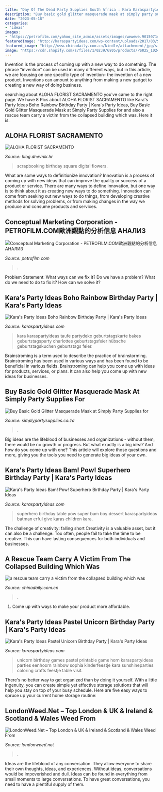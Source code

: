```yaml
---
title: "Day Of The Dead Party Supplies South Africa : Kara Karaspartyideas Taufe Partydeko Geburtstagskarte Bakes Geburtstagsparty Charlottes Geburtstagsfeier Hübsche Geburtstagskuchen Geburtstags Feier"
description: "Buy basic gold glitter masquerade mask at simply party supplies for"
date: "2023-05-18"
categories:
- "ideas"
images:
- "https://petrofilm.com/yahoo_site_admin/assets/images/wewewe.90150714_std.jpg"
featuredImage: "http://karaspartyideas.com/wp-content/uploads/2017/03/Superhero-Birthday-Party-via-Karas-Party-Ideas-KarasPartyIdeas.com16.jpeg"
featured_image: "http://www.chinadaily.com.cn/kindle/attachement/jpg/site1/202001/07/5e13f102a310cf3e97af6835.png"
image: "https://cdn.shopify.com/s/files/1/0239/6805/products/PS025_1024x1024.jpg?v=1536087240"
---
```



Invention is the process of coming up with a new way to do something. The phrase “invention” can be used in many different ways, but in this article, we are focusing on one specific type of invention- the invention of a new product. Inventions can amount to anything from making a new gadget to creating a new way of doing business.

	

		
searching about ALOHA FLORIST SACRAMENTO you've came to the right page. We have 8 Pics about ALOHA FLORIST SACRAMENTO like Kara&#039;s Party Ideas Boho Rainbow Birthday Party | Kara&#039;s Party Ideas, Buy Basic Gold Glitter Masquerade Mask at Simply Party Supplies for and also a rescue team carry a victim from the collapsed building which was. Here it is:
		
    
## ALOHA FLORIST SACRAMENTO

<img loading=lazy src="http://bit.ly/phbhNO" onerror="this.onerror=null;this.src='https://tse2.mm.bing.net/th?id=OIP.XxO7rnPpQe2x9GTms6R0tAHaHZ&amp;pid=15.1';" alt="ALOHA FLORIST SACRAMENTO">

_Source: blog.dnevnik.hr_

>scrapbooking birthday square digital flowers. 

	

What are some ways to definitionize innovation?
Innovation is a process of coming up with new ideas that can improve the quality or success of a product or service. There are many ways to define innovation, but one way is to think about it as creating new ways to do something. Innovation can come from seeking out new ways to do things, from developing creative methods for solving problems, or from making changes in the way we produce and consume products and services.

    
## Conceptual Marketing Corporation - PETROFILM.COM﻿歐洲觀點的分析信息 АНАЛИЗ

<img loading=lazy src="https://petrofilm.com/yahoo_site_admin/assets/images/wewewe.90150714_std.jpg" onerror="this.onerror=null;this.src='https://tse1.mm.bing.net/th?id=OIP.1CYuUPssXL_Nq9tuLJ3CPgHaEr&amp;pid=15.1';" alt="Conceptual Marketing Corporation - PETROFILM.COM﻿歐洲觀點的分析信息 АНАЛИЗ">

_Source: petrofilm.com_

>. 

	

Problem Statement: What ways can we fix it?
Do we have a problem?
What do we need to do to fix it?
How can we solve it?

    
## Kara&#039;s Party Ideas Boho Rainbow Birthday Party | Kara&#039;s Party Ideas

<img loading=lazy src="https://karaspartyideas.com/wp-content/uploads/2020/07/Boho-Rainbow-Birthday-Party-via-Karas-Party-Ideas-KarasPartyIdeas.com15.jpeg" onerror="this.onerror=null;this.src='https://tse2.mm.bing.net/th?id=OIP.kGf2LMOQC_3g-RuzLkdwlQHaLG&amp;pid=15.1';" alt="Kara&#039;s Party Ideas Boho Rainbow Birthday Party | Kara&#039;s Party Ideas">

_Source: karaspartyideas.com_

>kara karaspartyideas taufe partydeko geburtstagskarte bakes geburtstagsparty charlottes geburtstagsfeier hübsche geburtstagskuchen geburtstags feier. 

	

Brainstroming is a term used to describe the practice of brainstorming. Brainstroming has been used in various ways and has been found to be beneficial in various fields. Brainstroming can help you come up with ideas for products, services, or plans. It can also help you come up with new ideas for businesses.

    
## Buy Basic Gold Glitter Masquerade Mask At Simply Party Supplies For

<img loading=lazy src="https://cdn.shopify.com/s/files/1/0239/6805/products/PS025_1024x1024.jpg?v=1536087240" onerror="this.onerror=null;this.src='https://tse2.mm.bing.net/th?id=OIP.ueUgoFNNgmugE_j3LmtUpwHaHa&amp;pid=15.1';" alt="Buy Basic Gold Glitter Masquerade Mask at Simply Party Supplies for">

_Source: simplypartysupplies.co.za_

>. 

	

Big ideas are the lifeblood of businesses and organizations - without them, there would be no growth or progress. But what exactly is a big idea? And how do you come up with one? This article will explore those questions and more, giving you the tools you need to generate big ideas of your own.

    
## Kara&#039;s Party Ideas Bam! Pow! Superhero Birthday Party | Kara&#039;s Party Ideas

<img loading=lazy src="http://karaspartyideas.com/wp-content/uploads/2017/03/Superhero-Birthday-Party-via-Karas-Party-Ideas-KarasPartyIdeas.com16.jpeg" onerror="this.onerror=null;this.src='https://tse3.mm.bing.net/th?id=OIP.N_AA3PvdKnD8g2xU7-EnngHaJ8&amp;pid=15.1';" alt="Kara&#039;s Party Ideas Bam! Pow! Superhero Birthday Party | Kara&#039;s Party Ideas">

_Source: karaspartyideas.com_

>superhero birthday table pow super bam boy dessert karaspartyideas batman erful give karas children kara. 

	

The challenge of creativity: falling short
Creativity is a valuable asset, but it can also be a challenge. Too often, people fail to take the time to be creative. This can have lasting consequences for both individuals and businesses.

    
## A Rescue Team Carry A Victim From The Collapsed Building Which Was

<img loading=lazy src="http://www.chinadaily.com.cn/kindle/attachement/jpg/site1/202001/07/5e13f102a310cf3e97af6835.png" onerror="this.onerror=null;this.src='https://tse1.mm.bing.net/th?id=OIP.3rBeBlJm4x4SE7mbo90RCgHaFS&amp;pid=15.1';" alt="a rescue team carry a victim from the collapsed building which was">

_Source: chinadaily.com.cn_

>. 

	

1. Come up with ways to make your product more affordable.

    
## Kara&#039;s Party Ideas Pastel Unicorn Birthday Party | Kara&#039;s Party Ideas

<img loading=lazy src="http://karaspartyideas.com/wp-content/uploads/2016/12/Pastel-Unicorn-Birthday-Party-via-Karas-Party-Ideas-KarasPartyIdeas.com13-1.jpeg" onerror="this.onerror=null;this.src='https://tse4.mm.bing.net/th?id=OIP.1af3iSQNW_HDnhAkOa2BdgHaLG&amp;pid=15.1';" alt="Kara&#039;s Party Ideas Pastel Unicorn Birthday Party | Kara&#039;s Party Ideas">

_Source: karaspartyideas.com_

>unicorn birthday games pastel printable game horn karaspartyideas parties eenhoorn rainbow sophia kinderfeestje kara sunshineparties coloring crafts feestje table visit. 

	

There's no better way to get organized than by doing it yourself. With a little ingenuity, you can create simple yet effective storage solutions that will help you stay on top of your busy schedule. Here are five easy ways to spruce up your current home storage routine: 

    
## LondonWeed.Net – Top London &amp; UK &amp; Ireland &amp; Scotland &amp; Wales Weed From

<img loading=lazy src="https://londonweed.net/wp-content/uploads/2020/10/irelandcannabis-300x197.jpg" onerror="this.onerror=null;this.src='https://tse1.mm.bing.net/th?id=OIP.yK0HsEry_qYUFgmqdG_BzAAAAA&amp;pid=15.1';" alt="LondonWeed.Net – Top London &amp; UK &amp; Ireland &amp; Scotland &amp; Wales Weed From">

_Source: londonweed.net_

>. 

	

Ideas are the lifeblood of any conversation. They allow everyone to share their own thoughts, ideas, and experiences. Without ideas, conversations would be impoverished and dull. Ideas can be found in everything from small moments to large conversations. To have great conversations, you need to have a plentiful supply of them.

